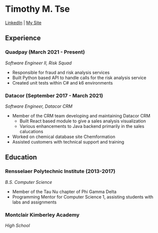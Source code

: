 # Timothy M. Tse
[LinkedIn](https://www.linkedin.com/in/timothy-tse-723269103/) | [My Site](https://timothymtse.com/)

## Experience

### Quadpay (March 2021 - Present)
*Software Engineer II, Risk Squad*

- Responsible for fraud and risk analysis services
- Built Python based API to handle calls for the risk analysis service
- Created unit tests within C# and k6 environments

### Datacor (September 2017 - March 2021)
*Software Engineer, Datacor CRM*

- Member of the CRM team developing and maintaining Datacor CRM
  - Built React based module to give a sales analysis visualization
  - Various enhancements to Java backend primarily in the sales calucations
- Worked on chemical database site Chemformation
- Assisted customers with technical support and training

## Education

### Rensselaer Polytechnic Institute (2013-2017)
*B.S. Computer Science*
- Member of the Tau Nu chapter of Phi Gamma Delta
- Programming Mentor for Computer Science 1, assisting students with labs and assignments

### Montclair Kimberley Academy
*High School*
